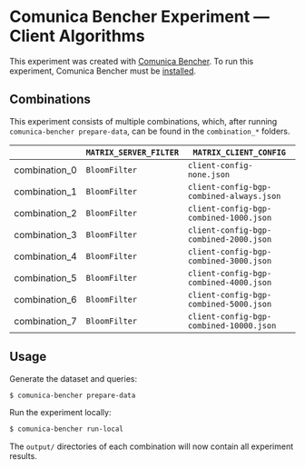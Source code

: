 # Comunica Bencher Experiment — Client Algorithms

This experiment was created with [Comunica Bencher](https://github.com/comunica/comunica-bencher).
To run this experiment, Comunica Bencher must be [installed](https://github.com/comunica/comunica-bencher#usage).

## Combinations

This experiment consists of multiple combinations, which,
after running `comunica-bencher prepare-data`, can be found in the `combination_*` folders.

| | `MATRIX_SERVER_FILTER` | `MATRIX_CLIENT_CONFIG` |
|-|-|-|
| combination_0 | `BloomFilter` | `client-config-none.json` |
| combination_1 | `BloomFilter` | `client-config-bgp-combined-always.json` |
| combination_2 | `BloomFilter` | `client-config-bgp-combined-1000.json` |
| combination_3 | `BloomFilter` | `client-config-bgp-combined-2000.json` |
| combination_4 | `BloomFilter` | `client-config-bgp-combined-3000.json` |
| combination_5 | `BloomFilter` | `client-config-bgp-combined-4000.json` |
| combination_6 | `BloomFilter` | `client-config-bgp-combined-5000.json` |
| combination_7 | `BloomFilter` | `client-config-bgp-combined-10000.json` |

## Usage

Generate the dataset and queries:

```bash
$ comunica-bencher prepare-data
```

Run the experiment locally:

```bash
$ comunica-bencher run-local
```

The `output/` directories of each combination will now contain all experiment results.
